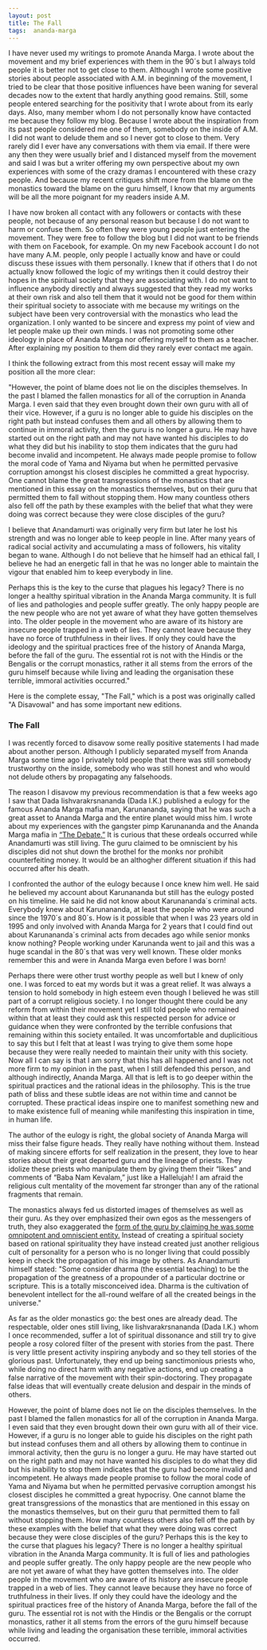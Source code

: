 ```yaml
---
layout: post
title: The Fall
tags:  ananda-marga
---
```

I have never used my writings to promote Ananda Marga.  I wrote about the movement and my brief experiences with them in the 90´s but I always told people it is better not to get close to them.  Although I wrote some positive stories about people associated with A.M. in beginning of the movement, I tried to be clear that those positive influences have been waning for several decades now to the extent that hardly anything good remains.  Still, some people entered searching for the positivity that I wrote about from its early days.  Also, many member whom I do not personally know have contacted me because they follow my blog.  Because I wrote about the inspiration from its past people considered me one of them, somebody on the inside of A.M.  I did not want to delude them and so I never got to close to them.  Very rarely did I ever have any conversations with them via email.  If there were any then they were usually brief and I distanced myself from the movement and said I was but a writer offering my own perspective about my own experiences with some of the crazy dramas I encountered with these crazy people.  And because my recent critiques shift more from the blame on the monastics toward the blame on the guru himself, I know that my arguments will be all the more poignant for my readers inside A.M.  

I have now broken all contact with any followers or contacts with these people, not because of any personal reason but because I do not want to harm or confuse them.  So often they were young people just entering the movement.  They were free to follow the blog but I did not want to be friends with them on Facebook, for example.  On my new Facebook account I do not have many A.M. people, only people I actually know and have or could discuss these issues with them personally.  I knew that if others that I do not actually know followed the logic of my writings then it could destroy their hopes in the spiritual society that they are associating with.  I do not want to influence anybody directly and always suggested that they read my works at their own risk and also tell them that it would not be good for them within their spiritual society to associate with me because my writings on the subject have been very controversial with the monastics who lead the organization.  I only wanted to be sincere and express my point of view and let people make up their own minds.  I was not promoting some other ideology in place of Ananda Marga nor offering myself to them as a teacher.  After explaining my position to them did they rarely ever contact me again.

I think the following extract from this most recent essay will make my position all the more clear:

"However, the point of blame does not lie on the disciples themselves. In the past I blamed the fallen monastics for all of the corruption in Ananda Marga. I even said that they even brought down their own guru with all of their vice. However, if a guru is no longer able to guide his disciples on the right path but instead confuses them and all others by allowing them to continue in immoral activity, then the guru is no longer a guru. He may have started out on the right path and may not have wanted his disciples to do what they did but his inability to stop them indicates that the guru had become invalid and incompetent. He always made people promise to follow the moral code of Yama and Niyama but when he permitted pervasive corruption amongst his closest disciples he committed a great hypocrisy. One cannot blame the great transgressions of the monastics that are mentioned in this essay on the monastics themselves, but on their guru that permitted them to fall without stopping them. How many countless others also fell off the path by these examples with the belief that what they were doing was correct because they were close disciples of the guru? 

I believe that Anandamurti was originally very firm but later he lost his strength and was no longer able to keep people in line. After many years of radical social activity and accumulating a mass of followers, his vitality began to wane. Although I do not believe that he himself had an ethical fall, I believe he had an energetic fall in that he was no longer able to maintain the vigour that enabled him to keep everybody in line.

Perhaps this is the key to the curse that plagues his legacy? There is no longer a healthy spiritual vibration in the Ananda Marga community. It is full of lies and pathologies and people suffer greatly. The only happy people are the new people who are not yet aware of what they have gotten themselves into. The older people in the movement who are aware of its history are insecure people trapped in a web of lies. They cannot leave because they have no force of truthfulness in their lives. If only they could have the ideology and the spiritual practices free of the history of Ananda Marga, before the fall of the guru. The essential rot is not with the Hindis or the Bengalis or the corrupt monastics, rather it all stems from the errors of the guru himself because while living and leading the organisation these terrible, immoral activities occurred."

Here is the complete essay, "The Fall," which is a post was originally called "A Disavowal" and has some important new editions.

### The Fall

I was recently forced to disavow some really positive statements I had made about another person.  Although I publicly separated myself from Ananda Marga some time ago I privately told people that there was still somebody trustworthy on the inside, somebody who was still honest and who would not delude others by propagating any falsehoods.  

The reason I disavow my previous recommendation is that a few weeks ago I saw that Dada Iishvarakrsnananda (Dada I.K.) published a eulogy for the famous Ananda Marga mafia man, Karunananda, saying that he was such a great asset to Ananda Marga and the entire planet would miss him. I wrote about my experiences with the gangster pimp Karunananda and the Ananda Marga mafia in <a href="https://williamenck.github.io/the-debate/">“The Debate.”</a>  It is curious that these ordeals occurred while Anandamurti was still living.  The guru claimed to be omniscient by his disciples did not shut down the brothel for the monks nor prohibit counterfeiting money.  It would be an althogher different situation if this had occurred after his death.

I confronted the author of the eulogy because I once knew him well. He said he believed my account about Karunananda but still has the eulogy posted on his timeline. He said he did not know about Karunananda´s criminal acts. Everybody knew about Karunananda, at least the people who were around since the 1970´s and 80´s. How is it possible that when I was 23 years old in 1995 and only involved with Ananda Marga for 2 years that I could find out about Karunananda´s criminal acts from decades ago while senior monks know nothing? People working under Karunanda went to jail and this was a huge scandal in the 80´s that was very well known. These older monks remember this and were in Ananda Marga even before I was born!

Perhaps there were other trust worthy people as well but I knew of only one. I was forced to eat my words but it was a great relief.  It was always a tension to hold somebody in high esteem even though I believed he was still part of a corrupt religious society.  I no longer thought there could be any reform from within their movement yet I still told people who remained within that at least they could ask this respected person for advice or guidance when they were confronted by the terrible confusions that remaining within this society entailed.  It was uncomfortable and duplicitious to say this but I felt that at least I was trying to give them some hope because they were really needed to maintain their unity with this society.  Now all I can say is that I am sorry that this has all happened and I was not more firm to my opinion in the past, when I still defended this person, and although indirectly, Ananda Marga.  All that is left is to go deeper within the spiritual practices and the rational ideas in the philosophy.  This is the true path of bliss and these subtle ideas are not within time and cannot be corrupted.  These practical ideas inspire one to manifest something new and to make existence full of meaning while manifesting this inspiration in time, in human life. 

The author of the eulogy is right, the global society of Ananda Marga will miss their false figure heads. They really have nothing without them. Instead of making sincere efforts for self realization in the present, they love to hear stories about their great departed guru and the lineage of priests. They idolize these priests who manipulate them by giving them their “likes” and comments of “Baba Nam Kevalam,” just like a Hallelujah! I am afraid the religious cult mentality of the movement far stronger than any of the rational fragments that remain.

The monastics always fed us distorted images of themselves as well as their guru.  As they over emphasized their own egos as the messengers of truth, they also exaggerated the <a href="https://williamenck.github.io/a-bridge-to-infinity/">form of the guru by claiming he was some omnipotent and omniscient entity.</a>  Instead of creating a spiritual society based on rational spirituality they have instead created just another religious cult of personality for a person who is no longer living that could possibly keep in check the propagation of his image by others. As Anandamurti himself stated:  "Some consider dharma (the essential teaching) to be the propagation of the greatness of a propounder of a particular doctrine or scripture. This is a totally misconceived idea. Dharma is the cultivation of benevolent intellect for the all-round welfare of all the created beings in the universe." 
 
As far as the older monastics go: the best ones are already dead. The respectable, older ones still living, like Iishvarakrsnananda (Dada I.K.) whom I once recommended, suffer a lot of spiritual dissonance and still try to give people a rosy colored filter of the present with stories from the past. There is very little present activity inspiring anybody and so they tell stories of the glorious past. Unfortunately, they end up being sanctimonious priests who, while doing no direct harm with any negative actions, end up creating a false narrative of the movement with their spin-doctoring. They propagate false ideas that will eventually create delusion and despair in the minds of others.   

However, the point of blame does not lie on the disciples themselves.  In the past I blamed the fallen monastics for all of the corruption in Ananda Marga.  I even said that they even brought down their own guru with all of their vice.  However, if a guru is no longer able to guide his disciples on the right path but instead confuses them and all others by allowing them to continue in immoral activity, then the guru is no longer a guru.  He may have started out on the right path and may not have wanted his disciples to do what they did but his inability to stop them indicates that the guru had become invalid and incompetent.  He always made people promise to follow the moral code of Yama and Niyama but when he permitted pervasive corruption amongst his closest disciples he committed a great hypocrisy.  One cannot blame the great transgressions of the monastics that are mentioned in this essay on the monastics themselves, but on their guru that permitted them to fall without stopping them.  How many countless others also fell off the path by these examples with the belief that what they were doing was correct because they were close disciples of the guru?  Perhaps this is the key to the curse that plagues his legacy?  There is no longer a healthy spiritual vibration in the Ananda Marga community.  It is full of lies and pathologies and people suffer greatly.  The only happy people are the new people who are not yet aware of what they have gotten themselves into.  The older people in the movement who are aware of its history are insecure people trapped in a web of lies.  They cannot leave because they have no force of truthfulness in their lives.  If only they could have the ideology and the spiritual practices free of the history of Ananda Marga, before the fall of the guru.  The essential rot is not with the Hindis or the Bengalis or the corrupt monastics, rather it all stems from the errors of the guru himself because while living and leading the organisation these terrible, immoral activities occurred.   

